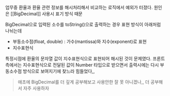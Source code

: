 업무중 환율과 환율 관련 정보를 해시처리해서 비교하는 로직에서 예외가 터졌다.
원인은 [[BigDecimal]] 사용시 표기 방식 때문

BigDecimal으로 입력된 소수를 toString()으로 출력하는 경우 표현 방식이 아래처럼 나뉘는데
- 부동소수점(float, double) : 가수(mantissa)와 지수(exponent)로 표현
- 지수표현식

특정시점에 환율의 문자열 값이 지수표현식으로 표현되어 해시된 것이 문제였다.
프론트측에서는 지수표현식으로 전달된 값이 Number 타입으로 받으면서 출력시에는 다시 부동소수점 방식으로 보여지기에 찾느라 힘들었다,,

> 애초에 BigDecimal를 더 깊게 공부해보고 사용안한 잘 못 아니겠나,, 더 공부해서 자주 사용하자
